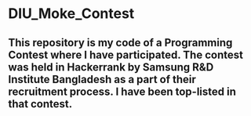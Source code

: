 # DIU_Moke_Contest
## This repository is my code of a  Programming Contest where I have participated. The contest was held in Hackerrank by Samsung R&D Institute Bangladesh as a part of their recruitment process. I have been top-listed in that contest.
